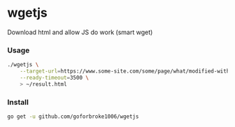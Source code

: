 # wgetjs
Download html and allow JS do work (smart wget)

### Usage

```bash
./wgetjs \
    --target-url=https://www.some-site.com/some/page/what/modified-with-js-after-it-is-loaded/ \
    --ready-timeout=3500 \
    > ~/result.html
```
### Install

```bash
go get -u github.com/goforbroke1006/wgetjs
```
